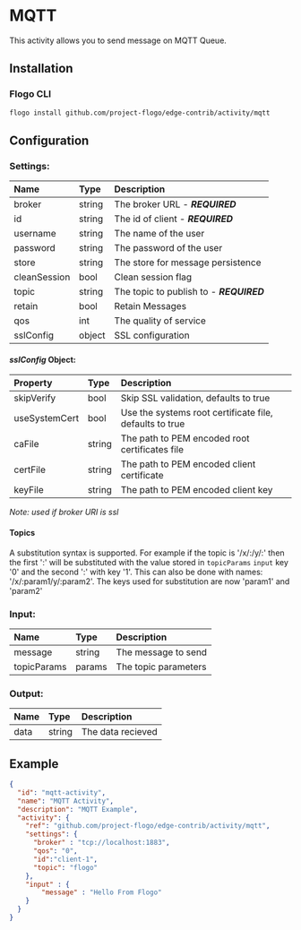 <!--
title: MQTT
weight: 4705
-->
# MQTT
This activity allows you to send message on MQTT Queue.

## Installation

### Flogo CLI
```bash
flogo install github.com/project-flogo/edge-contrib/activity/mqtt
```

## Configuration

### Settings:
| Name         | Type   | Description
| :---         | :---   | :---
| broker       | string | The broker URL - ***REQUIRED***
| id           | string | The id of client - ***REQUIRED***
| username     | string | The name of the user
| password     | string | The password of the user
| store        | string | The store for message persistence
| cleanSession | bool   | Clean session flag
| topic        | string | The topic to publish to - ***REQUIRED***
| retain       | bool   | Retain Messages       
| qos          | int    | The quality of service
| sslConfig    | object | SSL configuration

 #### *sslConfig* Object:
 | Property      | Type   | Description
 |:---           | :---   | :---     
 | skipVerify    | bool   | Skip SSL validation, defaults to true
 | useSystemCert | bool   | Use the systems root certificate file, defaults to true
 | caFile        | string | The path to PEM encoded root certificates file
 | certFile      | string | The path to PEM encoded client certificate
 | keyFile       | string | The path to PEM encoded client key

 *Note: used if broker URI is ssl*

#### Topics
A substitution syntax is supported. For example if the topic is '/x/:/y/:' then the first ':' will be substituted with the value stored in `topicParams` `input` key '0' and the second ':' with key '1'. This can also be done with names: '/x/:param1/y/:param2'. The keys used for substitution are now 'param1' and 'param2'

### Input:

| Name        | Type   | Description
| :---        | :---   | :---
| message     | string | The message to send  
| topicParams | params | The topic parameters

### Output:

| Name  | Type   | Description
| :---  | :---   | :---
| data  | string | The data recieved

## Example

```json
{
  "id": "mqtt-activity",
  "name": "MQTT Activity",
  "description": "MQTT Example",
  "activity": {
    "ref": "github.com/project-flogo/edge-contrib/activity/mqtt",
    "settings": {
      "broker" : "tcp://localhost:1883",
      "qos": "0",
      "id":"client-1",
      "topic": "flogo"
    },
    "input" : {
        "message" : "Hello From Flogo"
    }
  }
}
```
